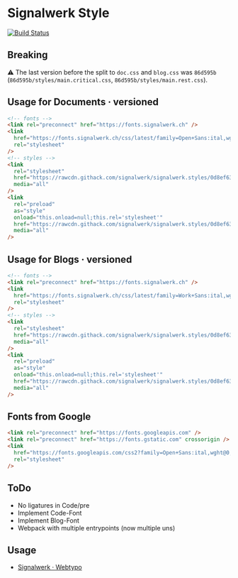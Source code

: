 # Signalwerk Style

[![Build Status](https://ci.signalwerk.ch/api/badges/signalwerk/signalwerk.styles/status.svg)](https://ci.signalwerk.ch/signalwerk/signalwerk.styles)

## Breaking

⚠️ The last version before the split to `doc.css` and `blog.css` was `86d595b` (`86d595b/styles/main.critical.css`, `86d595b/styles/main.rest.css`).

## Usage for Documents · versioned

```html
<!-- fonts -->
<link rel="preconnect" href="https://fonts.signalwerk.ch" />
<link
  href="https://fonts.signalwerk.ch/css/latest/family=Open+Sans:ital,wght@0,300..800;1,300..800.css"
  rel="stylesheet"
/>
<!-- styles -->
<link
  rel="stylesheet"
  href="https://rawcdn.githack.com/signalwerk/signalwerk.styles/0d8ef63/styles/doc.critical.css"
  media="all"
/>
<link
  rel="preload"
  as="style"
  onload="this.onload=null;this.rel='stylesheet'"
  href="https://rawcdn.githack.com/signalwerk/signalwerk.styles/0d8ef63/styles/doc.rest.css"
  media="all"
/>
```

## Usage for Blogs · versioned

```html
<!-- fonts -->
<link rel="preconnect" href="https://fonts.signalwerk.ch" />
<link
  href="https://fonts.signalwerk.ch/css/latest/family=Work+Sans:ital,wght@0,100..900;1,100..900.css"
  rel="stylesheet"
/>
<!-- styles -->
<link
  rel="stylesheet"
  href="https://rawcdn.githack.com/signalwerk/signalwerk.styles/0d8ef63/styles/blog.critical.css"
  media="all"
/>
<link
  rel="preload"
  as="style"
  onload="this.onload=null;this.rel='stylesheet'"
  href="https://rawcdn.githack.com/signalwerk/signalwerk.styles/0d8ef63/styles/blog.rest.css"
  media="all"
/>
```

## Fonts from Google

```html
<link rel="preconnect" href="https://fonts.googleapis.com" />
<link rel="preconnect" href="https://fonts.gstatic.com" crossorigin />
<link
  href="https://fonts.googleapis.com/css2?family=Open+Sans:ital,wght@0,300..800;1,300..800&display=swap"
  rel="stylesheet"
/>
```

## ToDo

- No ligatures in Code/pre
- Implement Code-Font
- Implement Blog-Font
- Webpack with multiple entrypoints (now multiple uns)

## Usage

- [Signalwerk · Webtypo](https://webtypo.signalwerk.ch/)

<!--
npm run start-blog
npm run start-doc

http://signalwerk.styles.local.signalwerk.ch:8081/
 -->
